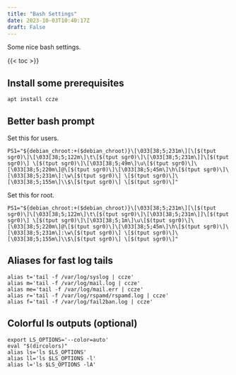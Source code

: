 ```yaml
---
title: "Bash Settings"
date: 2023-10-03T10:40:17Z
draft: False
---
```


Some nice bash settings.

{{< toc >}}

## Install some prerequisites
```
apt install ccze
```

## Better bash prompt
Set this for users.
```plain
PS1="${debian_chroot:+($debian_chroot)}\[\033[38;5;231m\][\[$(tput sgr0)\]\[\033[38;5;122m\]\t\[$(tput sgr0)\]\[\033[38;5;231m\]]\[$(tput sgr0)\] \[$(tput sgr0)\]\[\033[38;5;49m\]\u\[$(tput sgr0)\]\[\033[38;5;220m\]@\[$(tput sgr0)\]\[\033[38;5;45m\]\h\[$(tput sgr0)\]\[\033[38;5;231m\]:\w\[$(tput sgr0)\] \[$(tput sgr0)\]\[\033[38;5;155m\]\\$\[$(tput sgr0)\] \[$(tput sgr0)\]"
```

Set this for root.
```plain
PS1="${debian_chroot:+($debian_chroot)}\[\033[38;5;231m\][\[$(tput sgr0)\]\[\033[38;5;122m\]\t\[$(tput sgr0)\]\[\033[38;5;231m\]]\[$(tput sgr0)\] \[$(tput sgr0)\]\[\033[38;5;1m\]\u\[$(tput sgr0)\]\[\033[38;5;220m\]@\[$(tput sgr0)\]\[\033[38;5;45m\]\h\[$(tput sgr0)\]\[\033[38;5;231m\]:\w\[$(tput sgr0)\] \[$(tput sgr0)\]\[\033[38;5;155m\]\\$\[$(tput sgr0)\] \[$(tput sgr0)\]"
```

## Aliases for fast log tails
```plain
alias t='tail -f /var/log/syslog | ccze'
alias m='tail -f /var/log/mail.log | ccze'
alias me='tail -f /var/log/mail.err | ccze'
alias r='tail -f /var/log/rspamd/rspamd.log | ccze'
alias f='tail -f /var/log/fail2ban.log | ccze'
```

## Colorful ls outputs (optional)
```plain
export LS_OPTIONS='--color=auto'
eval "$(dircolors)"
alias ls='ls $LS_OPTIONS'
alias ll='ls $LS_OPTIONS -l'
alias l='ls $LS_OPTIONS -lA'
```